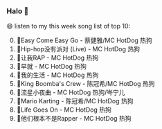 

### Halo 👋

😄 listen to my this week song list of top 10:

0. 🌈Easy Come Easy Go - 蔡健雅/MC HotDog 热狗
1. 🌈Hip-hop没有派对 (Live) - MC HotDog 热狗
2. 🌈让我RAP - MC HotDog 热狗
3. 🌈早就 - MC HotDog 热狗
4. 🌈我的生活 - MC HotDog 热狗
5. 🌈King Boomba's Crew - 陈冠希/MC HotDog 热狗
6. 🌈流星小夜曲 - MC HotDog 热狗/岑宁儿
7. 🌈Mario Karting - 陈冠希/MC HotDog 热狗
8. 🌈Life Goes On - MC HotDog 热狗
9. 🌈他们根本不是Rapper - MC HotDog 热狗

